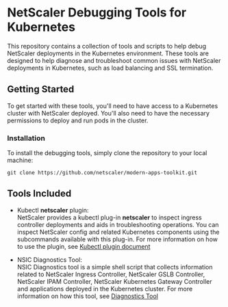 # NetScaler Debugging Tools for Kubernetes
This repository contains a collection of tools and scripts to help debug NetScaler deployments in the Kubernetes environment. These tools are designed to help diagnose and troubleshoot common issues with NetScaler deployments in Kubernetes, such as load balancing and SSL termination.
## Getting Started
To get started with these tools, you'll need to have access to a Kubernetes cluster with NetScaler deployed. You'll also need to have the necessary permissions to deploy and run pods in the cluster.
### Installation
To install the debugging tools, simply clone the repository to your local machine:
```
git clone https://github.com/netscaler/modern-apps-toolkit.git
```
## Tools Included
- Kubectl **netscaler** plugin:  
NetScaler provides a kubectl plug-in **netscaler** to inspect ingress controller deployments and aids in troubleshooting operations. You can inspect NetScaler config and related Kubernetes components using the subcommands available with this plug-in. For more information on how to use the plugin, see [Kubectl plugin document](netscaler-plugin/README.md)

- NSIC Diagnostics Tool:  
NSIC Diagnostics tool is a simple shell script that collects information related to NetScaler Ingress Controller, NetScaler GSLB Controller, NetScaler IPAM Controller, NetScaler Kubernetes Gateway Controller and applications deployed in the Kubernetes cluster.
For more information on how this tool, see [Diagnostics Tool](diagnostics_tool/README.md)

